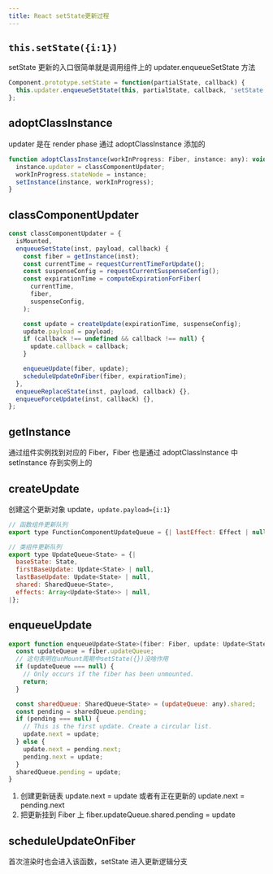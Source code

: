 ```yaml
---
title: React setState更新过程
---
```


## `this.setState({i:1})`

setState 更新的入口很简单就是调用组件上的 updater.enqueueSetState 方法

```js
Component.prototype.setState = function(partialState, callback) {
  this.updater.enqueueSetState(this, partialState, callback, 'setState');
};
```

## adoptClassInstance

updater 是在 render phase 通过 adoptClassInstance 添加的

```js
function adoptClassInstance(workInProgress: Fiber, instance: any): void {
  instance.updater = classComponentUpdater;
  workInProgress.stateNode = instance;
  setInstance(instance, workInProgress);
}
```

## classComponentUpdater

```js
const classComponentUpdater = {
  isMounted,
  enqueueSetState(inst, payload, callback) {
    const fiber = getInstance(inst);
    const currentTime = requestCurrentTimeForUpdate();
    const suspenseConfig = requestCurrentSuspenseConfig();
    const expirationTime = computeExpirationForFiber(
      currentTime,
      fiber,
      suspenseConfig,
    );

    const update = createUpdate(expirationTime, suspenseConfig);
    update.payload = payload;
    if (callback !== undefined && callback !== null) {
      update.callback = callback;
    }

    enqueueUpdate(fiber, update);
    scheduleUpdateOnFiber(fiber, expirationTime);
  },
  enqueueReplaceState(inst, payload, callback) {},
  enqueueForceUpdate(inst, callback) {},
};
```

## getInstance

通过组件实例找到对应的 Fiber，Fiber 也是通过 adoptClassInstance 中 setInstance 存到实例上的

## createUpdate

创建这个更新对象 update，`update.payload={i:1}`

```js
// 函数组件更新队列
export type FunctionComponentUpdateQueue = {| lastEffect: Effect | null |};

// 类组件更新队列
export type UpdateQueue<State> = {|
  baseState: State,
  firstBaseUpdate: Update<State> | null,
  lastBaseUpdate: Update<State> | null,
  shared: SharedQueue<State>,
  effects: Array<Update<State>> | null,
|};
```

## enqueueUpdate

```js
export function enqueueUpdate<State>(fiber: Fiber, update: Update<State>) {
  const updateQueue = fiber.updateQueue;
  // 这句表明在unMount周期中setState({})没啥作用
  if (updateQueue === null) {
    // Only occurs if the fiber has been unmounted.
    return;
  }

  const sharedQueue: SharedQueue<State> = (updateQueue: any).shared;
  const pending = sharedQueue.pending;
  if (pending === null) {
    // This is the first update. Create a circular list.
    update.next = update;
  } else {
    update.next = pending.next;
    pending.next = update;
  }
  sharedQueue.pending = update;
}
```

1. 创建更新链表 update.next = update 或者有正在更新的 update.next = pending.next
2. 把更新挂到 Fiber 上 fiber.updateQueue.shared.pending = update

## scheduleUpdateOnFiber

首次渲染时也会进入该函数，setState 进入更新逻辑分支
